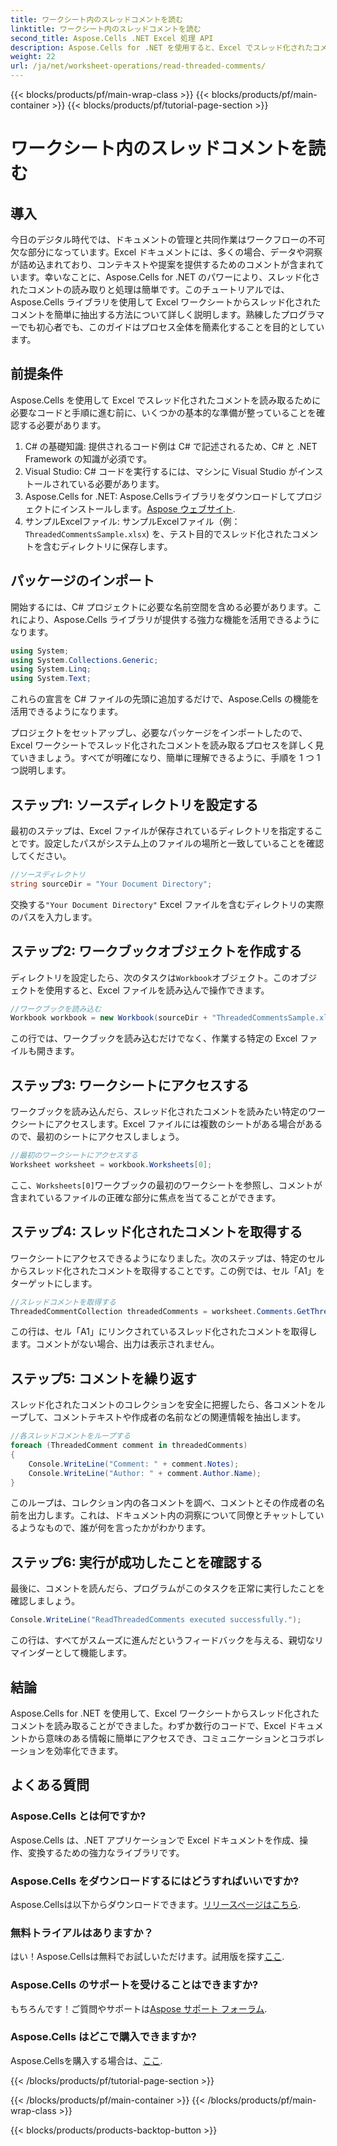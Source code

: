 ```yaml
---
title: ワークシート内のスレッドコメントを読む
linktitle: ワークシート内のスレッドコメントを読む
second_title: Aspose.Cells .NET Excel 処理 API
description: Aspose.Cells for .NET を使用すると、Excel でスレッド化されたコメントを読み取る機能が強化されます。このステップ バイ ステップ ガイドを参照して、ドキュメントを簡単に処理しましょう。
weight: 22
url: /ja/net/worksheet-operations/read-threaded-comments/
---
```


{{< blocks/products/pf/main-wrap-class >}}
{{< blocks/products/pf/main-container >}}
{{< blocks/products/pf/tutorial-page-section >}}

# ワークシート内のスレッドコメントを読む

## 導入
今日のデジタル時代では、ドキュメントの管理と共同作業はワークフローの不可欠な部分になっています。Excel ドキュメントには、多くの場合、データや洞察が詰め込まれており、コンテキストや提案を提供するためのコメントが含まれています。幸いなことに、Aspose.Cells for .NET のパワーにより、スレッド化されたコメントの読み取りと処理は簡単です。このチュートリアルでは、Aspose.Cells ライブラリを使用して Excel ワークシートからスレッド化されたコメントを簡単に抽出する方法について詳しく説明します。熟練したプログラマーでも初心者でも、このガイドはプロセス全体を簡素化することを目的としています。
## 前提条件
Aspose.Cells を使用して Excel でスレッド化されたコメントを読み取るために必要なコードと手順に進む前に、いくつかの基本的な準備が整っていることを確認する必要があります。
1. C# の基礎知識: 提供されるコード例は C# で記述されるため、C# と .NET Framework の知識が必須です。
2. Visual Studio: C# コードを実行するには、マシンに Visual Studio がインストールされている必要があります。
3.  Aspose.Cells for .NET: Aspose.Cellsライブラリをダウンロードしてプロジェクトにインストールします。[Aspose ウェブサイト](https://releases.aspose.com/cells/net/).
4. サンプルExcelファイル: サンプルExcelファイル（例：`ThreadedCommentsSample.xlsx`) を、テスト目的でスレッド化されたコメントを含むディレクトリに保存します。
## パッケージのインポート
開始するには、C# プロジェクトに必要な名前空間を含める必要があります。これにより、Aspose.Cells ライブラリが提供する強力な機能を活用できるようになります。
```csharp
using System;
using System.Collections.Generic;
using System.Linq;
using System.Text;
```
これらの宣言を C# ファイルの先頭に追加するだけで、Aspose.Cells の機能を活用できるようになります。

プロジェクトをセットアップし、必要なパッケージをインポートしたので、Excel ワークシートでスレッド化されたコメントを読み取るプロセスを詳しく見ていきましょう。すべてが明確になり、簡単に理解できるように、手順を 1 つ 1 つ説明します。
## ステップ1: ソースディレクトリを設定する
最初のステップは、Excel ファイルが保存されているディレクトリを指定することです。設定したパスがシステム上のファイルの場所と一致していることを確認してください。
```csharp
//ソースディレクトリ
string sourceDir = "Your Document Directory";
```
交換する`"Your Document Directory"` Excel ファイルを含むディレクトリの実際のパスを入力します。
## ステップ2: ワークブックオブジェクトを作成する
ディレクトリを設定したら、次のタスクは`Workbook`オブジェクト。このオブジェクトを使用すると、Excel ファイルを読み込んで操作できます。 
```csharp
//ワークブックを読み込む
Workbook workbook = new Workbook(sourceDir + "ThreadedCommentsSample.xlsx");
```
この行では、ワークブックを読み込むだけでなく、作業する特定の Excel ファイルも開きます。
## ステップ3: ワークシートにアクセスする
ワークブックを読み込んだら、スレッド化されたコメントを読みたい特定のワークシートにアクセスします。Excel ファイルには複数のシートがある場合があるので、最初のシートにアクセスしましょう。
```csharp
//最初のワークシートにアクセスする
Worksheet worksheet = workbook.Worksheets[0];
```
ここ、`Worksheets[0]`ワークブックの最初のワークシートを参照し、コメントが含まれているファイルの正確な部分に焦点を当てることができます。
## ステップ4: スレッド化されたコメントを取得する
ワークシートにアクセスできるようになりました。次のステップは、特定のセルからスレッド化されたコメントを取得することです。この例では、セル「A1」をターゲットにします。
```csharp
//スレッドコメントを取得する
ThreadedCommentCollection threadedComments = worksheet.Comments.GetThreadedComments("A1");
```
この行は、セル「A1」にリンクされているスレッド化されたコメントを取得します。コメントがない場合、出力は表示されません。
## ステップ5: コメントを繰り返す
スレッド化されたコメントのコレクションを安全に把握したら、各コメントをループして、コメントテキストや作成者の名前などの関連情報を抽出します。 
```csharp
//各スレッドコメントをループする
foreach (ThreadedComment comment in threadedComments)
{
    Console.WriteLine("Comment: " + comment.Notes);
    Console.WriteLine("Author: " + comment.Author.Name);
}
```
このループは、コレクション内の各コメントを調べ、コメントとその作成者の名前を出力します。これは、ドキュメント内の洞察について同僚とチャットしているようなもので、誰が何を言ったかがわかります。
## ステップ6: 実行が成功したことを確認する
最後に、コメントを読んだら、プログラムがこのタスクを正常に実行したことを確認しましょう。 
```csharp
Console.WriteLine("ReadThreadedComments executed successfully.");
```
この行は、すべてがスムーズに進んだというフィードバックを与える、親切なリマインダーとして機能します。
## 結論
Aspose.Cells for .NET を使用して、Excel ワークシートからスレッド化されたコメントを読み取ることができました。わずか数行のコードで、Excel ドキュメントから意味のある情報に簡単にアクセスでき、コミュニケーションとコラボレーションを効率化できます。 
## よくある質問
### Aspose.Cells とは何ですか?
Aspose.Cells は、.NET アプリケーションで Excel ドキュメントを作成、操作、変換するための強力なライブラリです。
### Aspose.Cells をダウンロードするにはどうすればいいですか?
 Aspose.Cellsは以下からダウンロードできます。[リリースページはこちら](https://releases.aspose.com/cells/net/).
### 無料トライアルはありますか？
はい！Aspose.Cellsは無料でお試しいただけます。試用版を探す[ここ](https://releases.aspose.com/).
### Aspose.Cells のサポートを受けることはできますか?
もちろんです！ご質問やサポートは[Aspose サポート フォーラム](https://forum.aspose.com/c/cells/9).
### Aspose.Cells はどこで購入できますか?
Aspose.Cellsを購入する場合は、[ここ](https://purchase.aspose.com/buy).

{{< /blocks/products/pf/tutorial-page-section >}}

{{< /blocks/products/pf/main-container >}}
{{< /blocks/products/pf/main-wrap-class >}}

{{< blocks/products/products-backtop-button >}}
